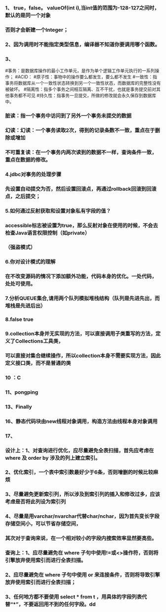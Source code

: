### 1、 true，false。 valueOf(int i),当int值的范围为-128-127之间时，默认的是同一个对象
###   否则才会新建一个Integer；

### 2、因为调用时不能指定类型信息，编译器不知道你要调用哪个函数。

### 3、
#事务：是数据库操作的最小工作单元，是作为单个逻辑工作单元执行的一系列操作；
#ACID：
#原子性：事物中的操作要么都发生，要么都不发生
#一致性：指事务将数据库从一个一致性状态转换到另一个一致性状态，而数据库的完整性没有被破坏。
#隔离性：指多个事务之间相互隔离、互不干扰，也就是事务提交前对其他事务都不可见
#持久性：指事务一旦提交，所做的修改就会永久保存到数据库中。
###    脏读：指一个事务中访问到了另外一个事务未提交的数据
###    幻读：幻读：一个事务读取2次，得到的记录条数不一致，重点在于删除或增加
###    不可重复读：在一个事务内两次读到的数据不一样，查询条件一致，重点在数据的修改。  

### 4.jdbc对事务的处理步骤
### 先设置自动提交为否，然后设置回滚点，再通过rollback回滚到回滚点，之后提交；

### 5.如何通过反射获取和设置对象私有字段的值？
### accessible标志被设置为true，那么反射对象在使用的时候，不会去检查Java语言权限控制（如private）
### （强盗模式）

### 6.你对设计模式的理解
### 在不改变源码的情况下添加额外功能，代码本身的优化。一处代码，处处可使用。

### 7.分析QUEUE集合,请用两个队列模拟堆栈结构（队列是先进先出，而堆栈是先进后出）

### 8.false   true

### 9.collection本身并无实现的方法，可以直接调用子类重写的方法，定义了Collections工具类，
###   可以直接对集合继续操作，所以collection本身不需要实现方法，因此定义接口类，而不是普通的类

### 10 ：C

### 11、pongping

### 13、Finally

### 16、静态代码块由new线程对象调用，构造方法由线程本身对象调用

### 17、
### 设计上：1、对查询进行优化，应尽量避免全表扫描，首先应考虑在 where 及 order by 涉及的列上建立索引。
###        2、优化索引，一个表中索引数最好少于6条，否则增删的时候比较麻烦
###        3、尽量避免更新索引列，所以涉及到索引列的插入和修改过多，应该考虑是否将此列设为索引列
###        4、尽量是用varchar/nvarchar代替char/nchar，因为首先变长字段存储空间小，可以节省存储空间，
###            其次对于查询来说，在一个相对较小的字段内搜索效率显然要高些。
### 查询上：1、应尽量避免在 where 子句中使用!=或<>操作符，否则将引擎放弃使用索引而进行全表扫描。
###        2、应尽量避免在 where 子句中使用 or 来连接条件，否则将导致引擎放弃使用索引而进行全表扫描；
###        3、任何地方都不要使用 select * from t ，用具体的字段列表代替“*”，不要返回用不到的任何字段。dd




